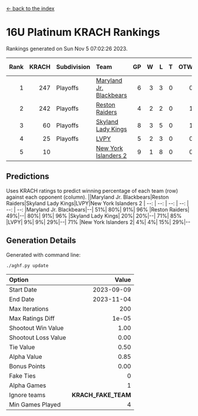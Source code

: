 [<- back to the index](readme.md)
# 16U Platinum KRACH Rankings
Rankings generated on Sun Nov  5 07:02:26 2023.

Rank|KRACH|Subdivision|Team|GP|W|L|T|OTW|OTL|SoS|Exp Wins|Win Diff
---:|---:|:---|:---|---:|---:|---:|---:|---:|---:|---:|---:|---:
1|247|Playoffs|[Maryland Jr. Blackbears](https://gamesheetstats.com/seasons/3663/teams/140848/schedule)|6|3|3|0|0|1|692|3.9|0.0
2|242|Playoffs|[Reston Raiders](https://gamesheetstats.com/seasons/3663/teams/140850/schedule)|4|2|2|0|1|0|737|2.8|-0.0
3|60|Playoffs|[Skyland Lady Kings](https://gamesheetstats.com/seasons/3663/teams/140849/schedule)|8|3|5|0|1|0|476|3.9|0.0
4|25|Playoffs|[LVPY](https://gamesheetstats.com/seasons/3663/teams/140844/schedule)|5|2|3|0|0|0|90|2.9|0.0
5|10||[New York Islanders 2](https://gamesheetstats.com/seasons/3663/teams/140851/schedule)|9|1|8|0|0|1|214|1.9|0.0

## Predictions
Uses KRACH ratings to predict winning percentage of each team (row) against each opponent (column).
||Maryland Jr. Blackbears|Reston Raiders|Skyland Lady Kings|LVPY|New York Islanders 2
| --: | --: | --: | --: | --: | --: 
|Maryland Jr. Blackbears|--| 51%| 80%| 91%| 96%
|Reston Raiders| 49%|--| 80%| 91%| 96%
|Skyland Lady Kings| 20%| 20%|--| 71%| 85%
|LVPY|  9%|  9%| 29%|--| 71%
|New York Islanders 2|  4%|  4%| 15%| 29%|--

## Generation Details

Generated with command line:
```
./aghf.py update
```

| Option | Value |
| :----- | ----: |
| Start Date | 2023-09-09 |
| End Date | 2023-11-04 |
| Max Iterations | 200 |
| Max Ratings Diff | 1e-05 |
| Shootout Win Value | 1.00 |
| Shootout Loss Value | 0.00 |
| Tie Value | 0.50 |
| Alpha Value | 0.85 |
| Bonus Points | 0.00 |
| Fake Ties | 0 |
| Alpha Games | 1 |
| Ignore teams | __KRACH_FAKE_TEAM__ |
| Min Games Played | 4 |

